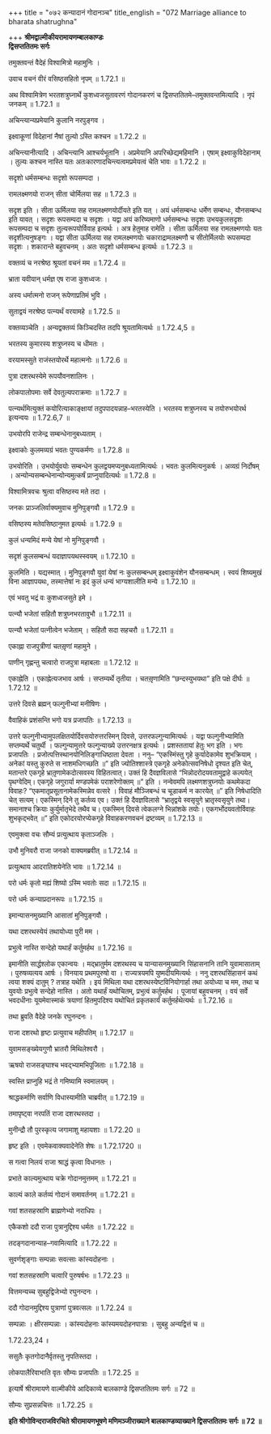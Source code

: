 +++
title = "०७२ कन्यादानं गोदानञ्च"
title_english = "072 Marriage alliance to bharata shatrughna"

+++
**श्रीमद्वाल्मीकीयरामायणम्बालकाण्डः  
द्विसप्ततितमः सर्गः**

तमुक्तवन्तं वैदेहं विश्वामित्रो महामुनिः ।

उवाच वचनं वीरं वसिष्ठसहितो नृपम् ॥ 1.72.1 ॥

अथ विश्वामित्रेण भरतशत्रुघ्नार्थे कुशध्वजसुतावरणं गोदानकरणं च द्विसप्ततितमे–तमुक्तवन्तमित्यादि । नृपं जनकम् ॥ 1.72.1 ॥

अचिन्त्यान्यप्रमेयानि कुलानि नरपुङ्गव ।

इक्ष्वाकूणां विदेहानां नैषां तुल्यो ऽस्ति कश्चन ॥ 1.72.2 ॥

अचिन्त्यानीत्यादि । अचिन्त्यानि आश्चर्यभूतानि । अप्रमेयानि अपरिच्छेद्यमहिमानि । एषाम् इक्ष्वाकुविदेहानाम् । तुल्यः कश्चन नास्ति यतः अतःकारणादचिन्त्यत्वमप्रमेयत्वं चेति भावः ॥ 1.72.2 ॥

सदृशो धर्मसम्बन्धः सदृशो रूपसम्पदा ।

रामलक्ष्मणयो राजन् सीता चोर्मिलया सह ॥ 1.72.3 ॥

सदृश इति । सीता ऊर्मिलया सह रामलक्ष्मणयोर्दीयते इति यत् । अयं धर्मसम्बन्धः धर्मेण सम्बन्धः, यौनसम्बन्ध इति यावत् । सदृशः रूपसम्पदा च सदृशः । यद्वा अयं करिष्यमाणो धर्मसम्बन्धः सदृशः उभयकुलसदृशः रूपसम्पदा च सदृशः तुल्यरूपयोर्विवाह इत्यर्थः । अत्र हेतुमाह रामेति । सीता ऊर्मिलया सह रामलक्ष्मणयोः यतः सदृशीत्यनुषङ्गः । यद्वा सीता ऊर्मिलया सह रामलक्ष्मणयोः चकाराद्रामलक्ष्मणौ च सीतोर्मिलयोः रूपसम्पदा सदृशः । शकारान्ते बहुवचनम् । अतः सदृशो धर्मसम्बन्ध इत्यर्थः ॥ 1.72.3 ॥

वक्तव्यं च नरश्रेष्ठ श्रूयतां वचनं मम ॥ 1.72.4 ॥

भ्राता यवीयान् धर्मज्ञ एष राजा कुशध्वजः ।

अस्य धर्मात्मनो राजन् रूपेणाप्रतिमं भुवि ।

सुताद्वयं नरश्रेष्ठ पत्न्यर्थं वरयामहे ॥ 1.72.5 ॥

वक्तव्यञ्चेति । अन्यद्वक्तव्यं किञ्चिदस्ति तदपि श्रूयतामित्यर्थः ॥ 1.72.4,5 ॥

भरतस्य कुमारस्य शत्रुघ्नस्य च धीमतः ।

वरयामस्सुते राजंस्तयोरर्थे महात्मनोः ॥ 1.72.6 ॥

पुत्रा दशरथस्येमे रूपयौवनशालिनः ।

लोकपालोपमाः सर्वे देवतुल्यपराक्रमाः ॥ 1.72.7 ॥

पत्न्यर्थमित्युक्तं कयोरित्याकाङ्क्षायां तदुपपादयन्नाह–भरतस्येति । भरतस्य शत्रुघ्नस्य च तयोरुभयोरर्थ इत्यन्वयः ॥ 1.72.6,7 ॥

उभयोरपि राजेन्द्र सम्बन्धेनानुबध्यताम् ।

इक्ष्वाकोः कुलमव्यग्रं भवतः पुण्यकर्मणः ॥ 1.72.8 ॥

उभयोरिति । उभयोर्युवयोः सम्बन्धेन कुलद्वयमप्यनुबध्यतामित्यर्थः । भवतः कुलमित्यनुकर्षः । अव्यग्रं निर्दोषम् । अन्योन्यसम्बन्धेनान्योन्यमुत्कर्षं प्राप्नुयादित्यर्थः ॥ 1.72.8 ॥

विश्वामित्रवचः श्रुत्वा वसिष्ठस्य मते तदा ।

जनकः प्राञ्जलिर्वाक्यमुवाच मुनिपुङ्गवौ ॥ 1.72.9 ॥

वसिष्ठस्य मतेवसिष्ठानुमत इत्यर्थः ॥ 1.72.9 ॥

कुलं धन्यमिदं मन्ये येषां नो मुनिपुङ्गवौ ।

सदृशं कुलसम्बन्धं यदाज्ञापयथस्स्वयम् ॥ 1.72.10 ॥

कुलमिति । यद्यस्मात् । मुनिपुङ्गवौ युवां येषां नः कुलसम्बन्धम् इक्ष्वाकुवंशेन यौनसम्बन्धम् । स्वयं शिष्यमुखं विना आज्ञापयथः, तस्मात्तेषां नः इदं कुलं धन्यं भाग्यशालीति मन्ये ॥ 1.72.10 ॥

एवं भवतु भद्रं वः कुशध्वजसुते इमे ।

पत्न्यौ भजेतां सहितौ शत्रुघ्नभरतावुभौ ॥ 1.72.11 ॥

पत्न्यौ भजेतां पत्नीत्वेन भजेताम् । सहितौ सदा सहचरौ ॥ 1.72.11 ॥

एकाह्ना राजपुत्रीणां चतसृ़णां महामुने ।

पाणीन् गृह्णन्तु चत्वारो राजपुत्रा महाबलाः ॥ 1.72.12 ॥

एकाह्नेति । एकाह्नेत्यजभाव आर्षः । सप्तम्यर्थे तृतीया । चतसृ़णामिति “छन्दस्युभयथा” इति पक्षे दीर्घः ॥ 1.72.12 ॥

उत्तरे दिवसे ब्रह्मन् फल्गुनीभ्यां मनीषिणः ।

वैवाहिकं प्रशंसन्ति भगो यत्र प्रजापतिः ॥ 1.72.13 ॥

उत्तरे फल्गुनीभ्यामुपलक्षितयोर्दिवसयोरुत्तरस्मिन् दिवसे, उत्तरफल्गुन्यामित्यर्थः । यद्वा फल्गुनीभ्यामिति सप्तम्यर्थे चतुर्थी । फल्गुन्यामुत्तरे फल्गुन्याख्ये उत्तरनक्षत्र इत्यर्थः । प्रशस्ततायां हेतुः भग इति । भगः प्रजापतिः । प्रजोत्पत्तिस्थानयोनिलिङ्गाधिष्ठाता देवता । ननु– “एकस्मिंस्तु गृहे कुर्यादेकामेव शुभक्रियाम् । अनेकां यस्तु कुरुते स नाशमधिगच्छति ॥” इति ज्योतिश्शास्त्रे एकगृहे अनेकोत्सवनिषेधो दृश्यत इति चेत्, मतान्तरे एकगृहे भ्रातृ़णामेकदोत्सवस्य विहितत्वात्। उक्तं हि दैवज्ञविलासे “भिन्नोदरोदयवतामुद्वाहे कल्पयेत् पृथग्वेदिम्। एकगृहे जगुरार्या मण्डपमेकं पराशरेणोक्तम् ॥” इति । नन्वेवमपि लक्ष्मणशत्रुघ्नयोः कथमेकदा विवाहः? “एकमातृप्रसूतानामेकस्मिन्नेव वत्सरे । विवाहं मौञ्जिबन्धं च चूडाकर्म न कारयेत् ॥” इति निषेधादिति चेत् सत्यम्। एकस्मिन् दिने तु कर्तव्य एव। उक्तं हि दैवज्ञविलासे “भ्रातृद्वये स्वसृयुगे भ्रातृस्वसृयुगे तथा। समानाश्च क्रियाः कुर्युर्मातृभेदे तथैव च। एकस्मिन् दिवसे त्वेकलग्ने भिन्नांशके तयोः। एकगर्भोदयवतोर्विवाहः शुभकृद्भवेत् ॥” इति एकोदरयोरप्येकगृहे विवाहकरणवचनं द्रष्टव्यम् ॥ 1.72.13 ॥

एवमुक्त्वा वचः सौम्यं प्रत्युत्थाय कृताञ्जलिः ।

उभौ मुनिवरौ राजा जनको वाक्यमब्रवीत् ॥ 1.72.14 ॥

प्रत्युत्थाय आदरातिशयेनेति भावः ॥ 1.72.14 ॥

परो धर्मः कृतो मह्यं शिष्यो ऽस्मि भवतोः सदा ॥ 1.72.15 ॥

परो धर्मः कन्याप्रदानरूपः ॥ 1.72.15 ॥

इमान्यासनमुख्यानि आसातां मुनिपुङ्गवौ ।

यथा दशरथस्येयं तथायोध्या पुरी मम ।

प्रभुत्वे नास्ति सन्देहो यथार्हं कर्तुमर्हथ ॥ 1.72.16 ॥

इमानीति सार्द्धश्लोक एकान्वयः । मद्भ्रातुर्मम दशरथस्य च यान्यासनमुख्यानि सिंहासनानि तानि युवामासाताम् । पुरुषव्यत्यय आर्षः । विनयाय प्रथमपुरुषो वा । राज्यत्रयमपि युष्मदीयमित्यर्थः । ननु दशरथसिंहासनं कथं त्वया शक्यं दातुम् ? तत्राह यथेति । इयं मिथिला यथा दशरथस्येष्टविनियोगार्हा तथा अयोध्या च मम, तथा च युवयोः प्रभुत्वे सन्देहो नास्ति । अतो यथार्हं यथोचितम्, प्रभुत्वं कर्तुमर्हथ । पूजायां बहुवचनम् । वयं सर्वे भवदधीनाः यूयमेवास्माकं त्रयाणां हितमुपदिश्य यथोचितं प्रकृतकार्यं कर्तुमर्हथेत्यर्थः ॥ 1.72.16 ॥

तथा ब्रुवति वैदेहे जनके रघुनन्दनः ।

राजा दशरथो हृष्टः प्रत्युवाच महीपतिम् ॥ 1.72.17 ॥

युवामसङ्ख्येयगुणौ भ्रातरौ मिथिलेश्वरौ ।

ऋषयो राजसङ्घाश्च भवद्भ्यामभिपूजिताः ॥ 1.72.18 ॥

स्वस्ति प्राप्नुहि भद्रं ते गमिष्यामि स्वमालयम् ।

श्राद्धकर्माणि सर्वाणि विधास्यामीति चाब्रवीत् ॥ 1.72.19 ॥

तमापृष्ट्वा नरपतिं राजा दशरथस्तदा ।

मुनीन्द्रौ तौ पुरस्कृत्य जगामाशु महायशाः ॥ 1.72.20 ॥

हृष्ट इति । एवमेकवाक्यवादेनेति शेषः ॥ 1.72.1720 ॥

स गत्वा निलयं राजा श्राद्धं कृत्वा विधानतः ।

प्रभाते काल्यमुत्थाय चक्रे गोदानमुत्तमम् ॥ 1.72.21 ॥

काल्यं काले कर्तव्यं गोदानं समावर्तनम् ॥ 1.72.21 ॥

गवां शतसहस्राणि ब्राह्मणेभ्यो नराधिपः ।

एकैकशो ददौ राजा पुत्रानुद्दिश्य धर्मतः ॥ 1.72.22 ॥

तदङ्गदानान्याह–गवामित्यादि ॥ 1.72.22 ॥

सुवर्णशृङ्गाः सम्पन्नाः सवत्साः कांस्यदोहनाः ।

गवां शतसहस्राणि चत्वारि पुरुषर्षभः ॥ 1.72.23 ॥

वित्तमन्यच्च सुबहुद्विजेभ्यो रघुनन्दनः ।

ददौ गोदानमुद्दिश्य पुत्राणां पुत्रवत्सलः ॥ 1.72.24 ॥

सम्पन्नाः । क्षीरसम्पन्नाः । कांस्यदोहनाः कांस्यमयदोहनपात्राः । सुबहु अन्यद्वित्तं च ॥

1.72.23,24 ॥

ससुतैः कृतगोदानैर्वृतस्तु नृपतिस्तदा ।

लोकपालैरिवाभाति वृतः सौम्यः प्रजापतिः ॥ 1.72.25 ॥

इत्यार्षे श्रीरामायणे वाल्मीकीये आदिकाव्ये बालकाण्डे द्विसप्ततितमः सर्गः ॥ 72 ॥

सौम्यः सुप्रसन्नचित्तः ॥ 1.72.25 ॥

**इति श्रीगोविन्दराजविरचिते श्रीरामायणभूषणे मणिमञ्जीराख्याने बालकाण्डव्याख्याने द्विसप्ततितमः सर्गः ॥ 72 ॥**
